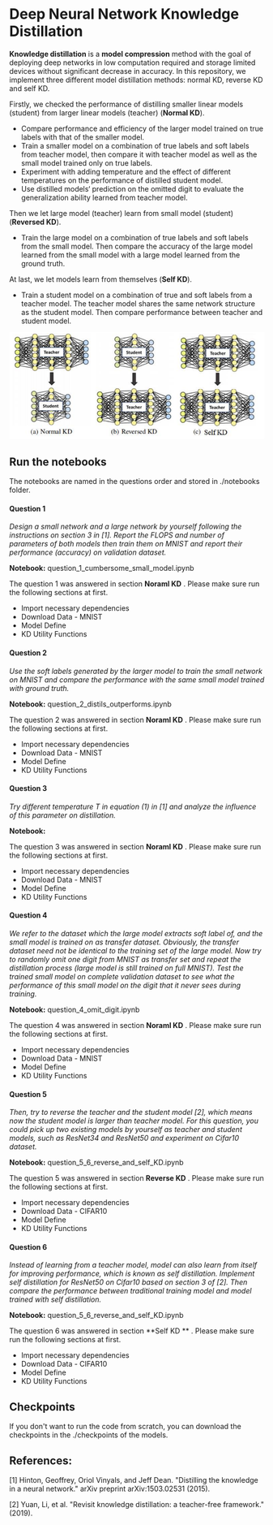 # Deep Neural Network Knowledge Distillation

**Knowledge distillation** is a **model compression** method with the goal of deploying  deep networks in low computation required and storage limited devices without significant decrease in accuracy.  In this repository, we implement three different model distillation methods: normal KD, reverse KD and self KD. 



Firstly, we checked the performance of distilling smaller linear models (student) from larger  linear models (teacher) (**Normal KD**).

- Compare performance and efficiency of the larger model trained on true labels with that  of the smaller model.
- Train a smaller model on a combination of true labels and soft labels from teacher model, then compare it with teacher model as well as the small model trained only on true labels.
- Experiment with adding temperature and the effect of different temperatures on the performance of distilled student model.
- Use distilled models‘ prediction on the omitted digit to evaluate the generalization ability learned from teacher model.

Then we let large model (teacher) learn from small model (student) (**Reversed KD**).

- Train the large model on a combination of true labels and soft labels from the small model. Then compare the accuracy of the large model learned from the small model with a large model learned from the ground truth.

At last, we let models learn from themselves (**Self KD**).

- Train a student model on a combination of true and soft labels from a teacher model. The  teacher model shares the same network structure as the student model. Then compare performance between teacher and student model.



![Structure](./image/three_model.png)



## Run the notebooks

The notebooks are named in the questions order and stored in ./notebooks folder.   



#### Question 1 
*Design a small network and a large network by yourself following the instructions on section 3 in [1]. Report the FLOPS and number of parameters of both models then train them on MNIST and report their performance (accuracy) on validation dataset.*

**Notebook:**  question_1_cumbersome_small_model.ipynb

The question 1 was answered in section **Noraml KD** .  Please make sure run the following sections at first.

- Import necessary dependencies
- Download Data - MNIST
- Model Define
- KD Utility Functions

#### Question 2 
*Use the soft labels generated by the larger model to train the small network on MNIST and compare the performance with the same small model trained with ground truth.*

**Notebook:**  question_2_distils_outperforms.ipynb

The question 2 was answered in section **Noraml KD** .  Please make sure run the following sections at first.

- Import necessary dependencies
- Download Data - MNIST
- Model Define
- KD Utility Functions

#### Question 3 
*Try different temperature T in equation (1) in [1] and analyze the influence of this parameter on distillation.*

**Notebook:**  

The question 3 was answered in section **Noraml KD** .  Please make sure run the following sections at first.

- Import necessary dependencies
- Download Data - MNIST
- Model Define
- KD Utility Functions


#### Question 4 
*We refer to the dataset which the large model extracts soft label of, and the small model is trained on as transfer dataset. Obviously, the transfer dataset need not be identical to the training set of the large model. Now try to randomly omit one digit from MNIST as transfer set and repeat the distillation process (large model is still trained on full MNIST). Test the trained small model on complete validation dataset to see what the performance of this small model on the digit that it never sees during training.*

**Notebook:**  question_4_omit_digit.ipynb

The question 4 was answered in section **Noraml KD** .  Please make sure run the following sections at first.

- Import necessary dependencies
- Download Data - MNIST
- Model Define
- KD Utility Functions



#### Question 5
*Then, try to reverse the teacher and the student model [2], which means now the student model is larger than teacher model. For this question, you could pick up two existing models by yourself as teacher and student models, such as ResNet34 and ResNet50 and experiment on Cifar10 dataset.*

**Notebook:**  question_5_6_reverse_and_self_KD.ipynb

The question 5 was answered in section **Reverse KD** .  Please make sure run the following sections at first.

- Import necessary dependencies
- Download Data - CIFAR10
- Model Define
- KD Utility Functions



#### Question 6 
*Instead of learning from a teacher model, model can also learn from itself for improving performance, which is known as self distillation. Implement self distillation for ResNet50 on Cifar10 based on section 3 of [2]. Then compare the performance between traditional training model and model trained with self distillation.*

**Notebook:**  question_5_6_reverse_and_self_KD.ipynb

The question 6 was answered in section **Self KD ** .  Please make sure run the following sections at first.

- Import necessary dependencies
- Download Data - CIFAR10
- Model Define
- KD Utility Functions

## Checkpoints

If you don't want to run the code from scratch, you can download the checkpoints in the ./checkpoints  of the models. 

## References:

[1] Hinton, Geoffrey, Oriol Vinyals, and Jeff Dean. "Distilling the knowledge in a neural network." arXiv 
preprint arXiv:1503.02531 (2015).

[2] Yuan, Li, et al. "Revisit knowledge distillation: a teacher-free framework." (2019).

